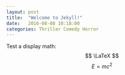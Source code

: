 ```yaml
---
layout: post
title:  "Welcome to Jekyll!"
date:   2016-08-08 10:18:00
categories: Thriller Comedy Horror
---
```


Test a display math:
$$ \LaTeX $$
$$ E = mc^2 $$
